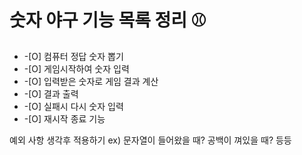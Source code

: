 # 숫자 야구 기능 목록 정리 ⚾️

- -[O] 컴퓨터 정답 숫자 뽑기
- -[O] 게임시작하여 숫자 입력
- -[O] 입력받은 숫자로 게임 결과 계산
- -[O] 결과 출력
- -[O] 실패시 다시 숫자 입력
- -[O] 재시작 종료 기능

예외 사항 생각후 적용하기 ex) 문자열이 들어왔을 때? 공백이 껴있을 때? 등등
